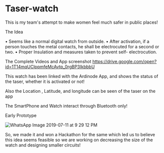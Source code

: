 # Taser-watch
This is my team's attempt to make women feel much safer in public places!

The Idea

• Seems like a normal digital watch from outside.
• After activation, if a person touches the metal contacts, he shall
be electrocuted for a second or two.
• Proper Insulation and measures taken to prevent self-
electrocution.
 
 
The Complete Videos and App screenshot
https://drive.google.com/open?id=1T14mqUClppmfeMcAvtp_0rgBP3IkbbbU
 
This watch has been linked with the Ardinode App, and shows the status of the taser, whether it is activated or not!

Also the Location , Latitude, and longitude can be seen of the taser on the app

The SmartPhone and Watch interact through Bluetooth only!

Early Prototype
 
![WhatsApp Image 2019-07-11 at 9 29 12 PM](https://user-images.githubusercontent.com/39722327/61066474-3f0ae500-a423-11e9-85ad-7b37f78c53c8.jpeg)


So, we made it and won a Hackathon for the same which led us to believe this idea seems feasible so we are working on decreasing the size of the watch and designing smaller circuits!

